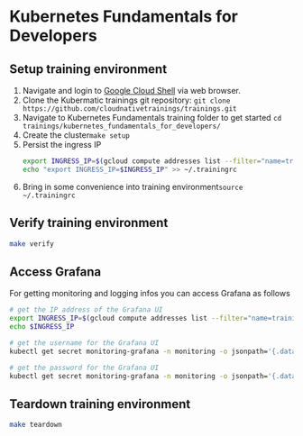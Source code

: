 # Kubernetes Fundamentals for Developers

## Setup training environment

1. Navigate and login to [Google Cloud Shell](https://ssh.cloud.google.com) via web browser.
1. Clone the Kubermatic trainings git repository: `git clone https://github.com/cloudnativetrainings/trainings.git`
1. Navigate to Kubernetes Fundamentals training folder to get started `cd trainings/kubernetes_fundamentals_for_developers/`
1. Create the cluster`make setup`
1. Persist the ingress IP
    ```bash
    export INGRESS_IP=$(gcloud compute addresses list --filter="name=training-ingress" --format="get(address)")
    echo "export INGRESS_IP=$INGRESS_IP" >> ~/.trainingrc
    ```
1. Bring in some convenience into training environment`source ~/.trainingrc`

## Verify training environment

```bash
make verify
```

## Access Grafana

For getting monitoring and logging infos you can access Grafana as follows

```bash
# get the IP address of the Grafana UI
export INGRESS_IP=$(gcloud compute addresses list --filter="name=training-ingress" --format="get(address)")
echo $INGRESS_IP

# get the username for the Grafana UI
kubectl get secret monitoring-grafana -n monitoring -o jsonpath='{.data.admin-user}' | base64 -d

# get the password for the Grafana UI
kubectl get secret monitoring-grafana -n monitoring -o jsonpath='{.data.admin-password}' | base64 -d
```

## Teardown training environment

```bash
make teardown
```
